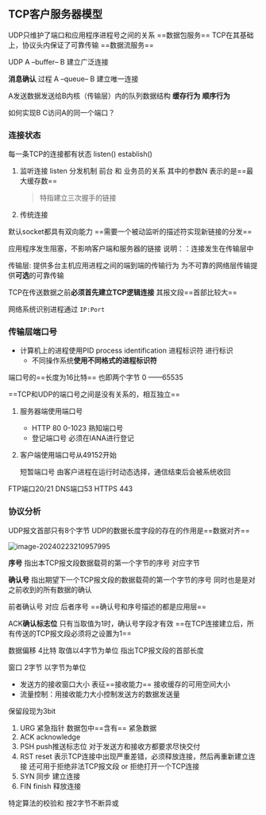## TCP客户服务器模型

UDP只维护了端口和应用程序进程号之间的关系  ==数据包服务==
TCP在其基础上，协议头内保证了可靠传输  ==数据流服务==

UDP A –buffer– B 建立广泛连接

**消息确认** 过程 A  –queue– B 建立唯一连接

A发送数据发送给B内核（传输层）内的队列数据结构  **缓存行为** **顺序行为** 

如何实现B C访问A的同一个端口？

### 连接状态

每一条TCP的连接都有状态  listen() establish()

1. 监听连接 listen 分发机制 前台 和 业务员的关系 其中的参数N 表示的是==最大缓存数==

   > 特指建立三次握手的链接

2. 传统连接 

默认socket都具有双向能力 ==需要一个被动监听的描述符实现新链接的分发==

应用程序发生阻塞，不影响客户端和服务器的链接   说明：：连接发生在传输层中

传输层: 提供多台主机应用进程之间的端到端的传输行为
为不可靠的网络层传输提供**可选**的可靠传输

TCP在传送数据之前**必须首先建立TCP逻辑连接** 其报文段==首部比较大==

网络系统识别进程通过	`IP:Port` 

### 传输层端口号

* 计算机上的进程使用PID process identification 进程标识符 进行标识
  * 不同操作系统**使用不同格式的进程标识符**

端口号的==长度为16比特== 也即两个字节 0 ——65535

==TCP和UDP的端口号之间是没有关系的，相互独立==

1. 服务器端使用端口号

   * HTTP 80 0-1023  熟知端口号
   * 登记端口号 必须在IANA进行登记

2. 客户端使用端口号从49152开始

   短暂端口号 由客户进程在运行时动态选择，通信结束后会被系统收回

FTP端口20/21 DNS端口53 HTTPS 443

### 协议分析

UDP报文首部只有8个字节 UDP的数据长度字段的存在的作用是==数据对齐==

![image-20240223210957995](C:\Users\WESLEY\AppData\Roaming\Typora\typora-user-images\image-20240223210957995.png)

**序号** 指出本TCP报文段数据载荷的第一个字节的序号 对应字节

**确认号** 指出期望下一个TCP报文段的数据载荷的第一个字节的序号 同时也是是对之前收到的所有数据的确认

前者确认号 对应 后者序号  ==确认号和序号描述的都是应用层==

ACK**确认标志位** 只有当取值为1时，确认号字段才有效 ==在TCP连接建立后，所有传送的TCP报文段必须将之设置为1==

数据偏移 4比特 取值以4字节为单位       指出TCP报文段的首部长度

窗口 2字节  以字节为单位

* 发送方的接收窗口大小 表征==接收能力== 接收缓存的可用空间大小
* 流量控制：用接收能力大小控制发送方的数据发送量

保留段现为3bit 

1. URG 紧急指针 数据包中==含有== 紧急数据
2. ACK acknowledge 
3. PSH push推送标志位 对于发送方和接收方都要求尽快交付
4. RST reset 表示TCP连接中出现严重差错，必须释放连接，然后再重新建立连接 还可用于拒绝非法TCP报文段 or 拒绝打开一个TCP连接
5. SYN 同步 建立连接
6. FIN finish  释放连接

特定算法的校验和  按2字节不断异或







